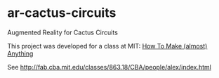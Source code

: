 # ar-cactus-circuits
Augmented Reality for Cactus Circuits


This project was developed for a class at MIT:
[How To Make (almost) Anything](http://fab.cba.mit.edu/classes/863.18/)

See http://fab.cba.mit.edu/classes/863.18/CBA/people/alex/index.html
